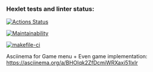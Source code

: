 ### Hexlet tests and linter status:
[![Actions Status](https://github.com/julia-trevgoda/java-project-lvl1/workflows/hexlet-check/badge.svg)](https://github.com/julia-trevgoda/java-project-lvl1/actions)

[![Maintainability](https://api.codeclimate.com/v1/badges/a99a88d28ad37a79dbf6/maintainability)](https://codeclimate.com/github/codeclimate/codeclimate/maintainability)

[![makefile-ci](https://github.com/julia-trevgoda/java-project-lvl1/actions/workflows/makefile-ci.yml/badge.svg)](https://github.com/julia-trevgoda/java-project-lvl1/actions/workflows/makefile-ci.yml)

Asciinema for Game menu + Even game implementation:
https://asciinema.org/a/BHOIqk2ZfDcmiWRXaxi51lxIr
